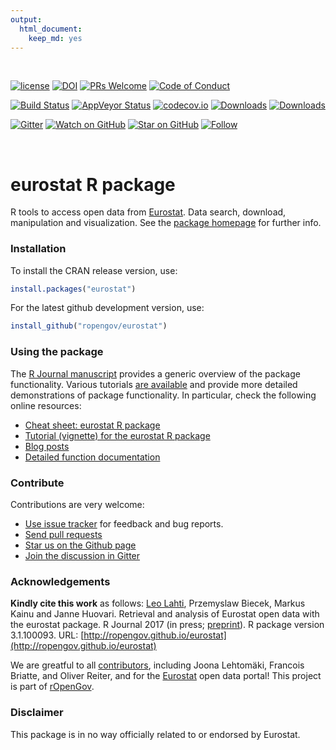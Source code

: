 ```yaml
---
output: 
  html_document: 
    keep_md: yes
---
```





<br>

[![license](https://img.shields.io/github/license/mashape/apistatus.svg)]()
[![DOI](https://zenodo.org/badge/18989920.svg)](https://zenodo.org/badge/latestdoi/18989920)
[![PRs Welcome][prs-badge]][prs]
[![Code of Conduct][coc-badge]][coc]

[![Build Status](https://travis-ci.org/rOpenGov/eurostat.svg?branch=master)](https://travis-ci.org/rOpenGov/eurostat)
[![AppVeyor Status](https://ci.appveyor.com/api/projects/status/github/rOpenGov/eurostat?branch=master&svg=true)](https://ci.appveyor.com/project/rOpenGov/eurostat)
[![codecov.io](https://codecov.io/github/rOpenGov/eurostat/coverage.svg?branch=master)](https://codecov.io/github/rOpenGov/eurostat?branch=master)
[![Downloads](http://cranlogs.r-pkg.org/badges/grand-total/eurostat)](https://cran.r-project.org/package=eurostat)
[![Downloads](http://cranlogs.r-pkg.org/badges/eurostat)](https://cran.r-project.org/package=eurostat)

[![Gitter](https://badges.gitter.im/rOpenGov/eurostat.svg)](https://gitter.im/rOpenGov/eurostat?utm_source=badge&utm_medium=badge&utm_campaign=pr-badge)
[![Watch on GitHub][github-watch-badge]][github-watch]
[![Star on GitHub][github-star-badge]][github-star]
[![Follow](https://img.shields.io/twitter/follow/ropengov.svg?style=social)](https://twitter.com/intent/follow?screen_name=ropengov)  

<!--[![Contributors](https://img.shields.io/github/contributors/cdnjs/cdnjs.svg?style=flat-square)](#contributors)-->

<!--[![License](https://img.shields.io/pypi/l/Django.svg)](https://opensource.org/licenses/BSD-2-Clause)-->

<!--[![Stories in Ready](http://badge.waffle.io/ropengov/eurostat.png?label=TODO)](http://waffle.io/ropengov/eurostat)-->
<!--[![CRAN version](http://www.r-pkg.org/badges/version/eurostat)](https://cran.r-project.org/package=eurostat)-->

<br>

# eurostat R package

<!-- README.md is generated from README.Rmd. Please edit that file -->

R tools to access open data from [Eurostat](http://ec.europa.eu/eurostat). Data search, download, manipulation and visualization. See the [package homepage](http://ropengov.github.io/eurostat) for further info.


### Installation

To install the CRAN release version, use:


```r
install.packages("eurostat")
```


For the latest github development version, use:


```r
install_github("ropengov/eurostat")
```


### Using the package

The [R Journal
manuscript](https://journal.r-project.org/archive/2017/RJ-2017-019/index.html)
provides a generic overview of the package functionality. Various
tutorials [are available](http://ropengov.github.io/eurostat/articles/index.html) and provide more detailed demonstrations of package functionality. In
particular, check the following online resources:
 
  * [Cheat sheet: eurostat R package](http://ropengov.github.io/eurostat/articles/cheatsheet.html)
  * [Tutorial (vignette) for the eurostat R package](http://ropengov.github.io/eurostat/articles/eurostat_tutorial.html)
  * [Blog posts](http://ropengov.github.io/eurostat/articles/blogposts.html)
  * [Detailed function documentation](http://ropengov.github.io/eurostat/reference/index.html)
  <!--* [Publications using the eurostat R package](http://ropengov.github.io/eurostat/articles/publications.html)-->

<!--
 * [Eurostat R Cheat Sheet](https://github.com/rOpenGov/eurostat/blob/master/vignettes/cheatsheet/eurostat_cheatsheet.pdf)
 * [Package vignette](https://github.com/rOpenGov/eurostat/blob/master/vignettes/eurostat_tutorial.md) for installation and standard use
 * Blog posts ([package release](https://rpubs.com/muuankarski/27120) / [case studies](http://ropengov.github.io/r/2015/05/01/eurostat-package-examples/))  
 * Journal manuscript ([preprint](https://journal.r-project.org/archive/2017/RJ-2017-019/index.html) / [markdown](https://github.com/rOpenGov/eurostat/blob/master/vignettes/2017_RJournal_manuscript/lahti-huovari-kainu-biecek.md)) with reproducible examples
-->

### Contribute

Contributions are very welcome:

  * [Use issue tracker](https://github.com/ropengov/eurostat/issues) for feedback and bug reports.
  * [Send pull requests](https://github.com/ropengov/eurostat/)
  * [Star us on the Github page](https://github.com/ropengov/eurostat)
  * [Join the discussion in Gitter](https://gitter.im/rOpenGov/eurostat)

### Acknowledgements

**Kindly cite this work** as follows: [Leo Lahti](https://github.com/antagomir), Przemyslaw Biecek, Markus Kainu and Janne Huovari. Retrieval and analysis of Eurostat open data with the eurostat package. R Journal 2017 (in press; [preprint](https://journal.r-project.org/archive/2017/RJ-2017-019/index.html)). R package version 3.1.100093. URL: [http://ropengov.github.io/eurostat](http://ropengov.github.io/eurostat)

We are greatful to all [contributors](https://github.com/rOpenGov/eurostat/graphs/contributors), including Joona Lehtomäki, Francois Briatte, and Oliver Reiter, and for the [Eurostat](http://ec.europa.eu/eurostat/) open data portal! This project is part of [rOpenGov](http://ropengov.github.io).





### Disclaimer

This package is in no way officially related to or endorsed by Eurostat.


[chat-badge]: https://img.shields.io/badge/chat-on%20gitter-46BC99.svg?style=flat-square
[chat]: https://gitter.im/kentcdodds/all-contributors?utm_source=badge&utm_medium=badge&utm_campaign=pr-badge&utm_content=badge
[build-badge]: https://img.shields.io/travis/kentcdodds/all-contributors.svg?style=flat-square
[build]: https://travis-ci.org/kentcdodds/all-contributors
[version-badge]: https://img.shields.io/npm/v/all-contributors.svg?style=flat-square
[package]: https://www.npmjs.com/package/all-contributors
[license-badge]: https://img.shields.io/npm/l/all-contributors.svg?style=flat-square
[license]: https://github.com/kentcdodds/all-contributors/blob/master/LICENSE
[prs-badge]: https://img.shields.io/badge/PRs-welcome-brightgreen.svg?style=flat-square
[prs]: http://makeapullrequest.com
[donate-badge]: https://img.shields.io/badge/$-support-green.svg?style=flat-square
[donate]: http://kcd.im/donate
[coc-badge]: https://img.shields.io/badge/code%20of-conduct-ff69b4.svg?style=flat-square
[coc]: https://github.com/kentcdodds/all-contributors/blob/master/other/CODE_OF_CONDUCT.md
[implementations-badge]: https://img.shields.io/badge/%F0%9F%92%A1-implementations-8C8E93.svg?style=flat-square
[implementations]: https://github.com/kentcdodds/all-contributors/blob/master/other/IMPLEMENTATIONS.md
[github-watch-badge]: https://img.shields.io/github/watchers/kentcdodds/all-contributors.svg?style=social
[github-watch]: https://github.com/kentcdodds/all-contributors/watchers
[github-star-badge]: https://img.shields.io/github/stars/kentcdodds/all-contributors.svg?style=social
[github-star]: https://github.com/kentcdodds/all-contributors/stargazers
[twitter]: https://twitter.com/intent/tweet?text=Check%20out%20all-contributors!%20%E2%9C%A8%20Recognize%20all%20contributors,%20not%20just%20the%20ones%20who%20commit%20code%20%E2%9C%A8%20https://github.com/kentcdodds/all-contributors%20%F0%9F%A4%97
[twitter-badge]: https://img.shields.io/twitter/url/https/github.com/kentcdodds/all-contributors.svg?style=social
[emojis]: https://github.com/kentcdodds/all-contributors#emoji-key
[all-contributors]: https://github.com/kentcdodds/all-contributors
